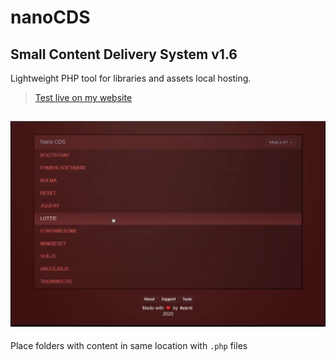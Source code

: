 # nanoCDS
## Small Content Delivery System v1.6
Lightweight PHP tool for libraries and assets local hosting.

> [Test live on my website](https://dev.fhnb.ru/assets/)

![Preview image](/preview.jpg)
---
Place folders with content in same location with `.php` files
